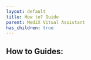 ```yaml
---
layout: default
title: How to? Guide
parent: MediX Vitual Assistant
has_children: true
---
```


## How to Guides:
